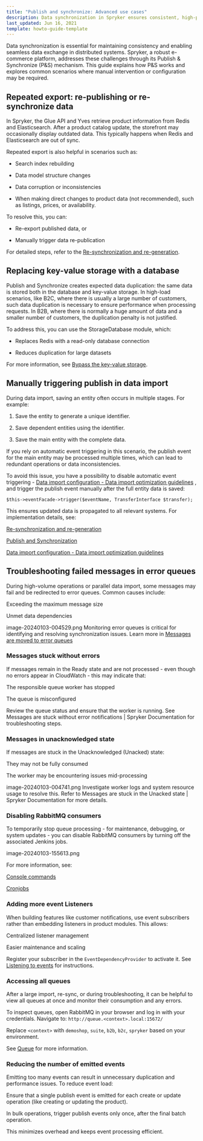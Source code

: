 ```yaml
---
title: "Publish and synchronize: Advanced use cases"
description: Data synchronization in Spryker ensures consistent, high-performance data exchange across Redis, Elasticsearch, and databases. Learn how to re-publish data, optimize imports, handle error queues, and reduce event load.
last_updated: Jun 16, 2021
template: howto-guide-template
---
```


Data synchronization is essential for maintaining consistency and enabling seamless data exchange in distributed systems. Spryker, a robust e-commerce platform, addresses these challenges through its Publish & Synchronize (P&S) mechanism. This guide explains how P&S works and explores common scenarios where manual intervention or configuration may be required.

## Repeated export: re-publishing or re-synchronize data

In Spryker, the Glue API and Yves retrieve product information from Redis and Elasticsearch. After a product catalog update, the storefront may occasionally display outdated data. This typically happens when Redis and Elasticsearch are out of sync.

Repeated export is also helpful in scenarios such as:

- Search index rebuilding

- Data model structure changes

- Data corruption or inconsistencies

- When making direct changes to product data (not recommended), such as listings, prices, or availability.

To resolve this, you can:

- Re-export published data, or

- Manually trigger data re-publication


For detailed steps, refer to the [Re-synchronization and re-generation](/docs/dg/dev/backend-development/data-manipulation/data-publishing/publish-and-synchronize-re-synchronization-and-re-generation).

## Replacing key-value storage with a database


Publish and Synchronize creates expected data duplication: the same data is stored both in the database and key-value storage. In high-load scenarios, like B2C, where there is usually a large number of customers, such data duplication is necessary to ensure performance when processing requests. In B2B, where there is normally a huge amount of data and a smaller number of customers, the duplication penalty is not justified.

To address this, you can use the StorageDatabase module, which:

- Replaces Redis with a read-only database connection

- Reduces duplication for large datasets

 


For more information, see [Bypass the key-value storage](/docs/dg/dev/backend-development/data-manipulation/data-publishing/specific-use-cases-and-problem-solving/bypass-the-key-value-storage).

## Manually triggering publish in data import

During data import, saving an entity often occurs in multiple stages. For example:

1. Save the entity to generate a unique identifier.

2. Save dependent entities using the identifier.

3. Save the main entity with the complete data.

If you rely on automatic event triggering in this scenario, the publish event for the main entity may be processed multiple times, which can lead to redundant operations or data inconsistencies.

To avoid this issue, you have a possibility to disable automatic event triggering - [Data import configuration - Data import optimization guidelines](/docs/dg/dev/data-import/latest/data-import-optimization-guidelines.html#rules-for-publish-and-synchronize) , and trigger the publish event manually after the full entity data is saved:


```
$this->eventFacade->trigger($eventName, TransferInterface $transfer);
```

This ensures updated data is propagated to all relevant systems. For implementation details, see:

[Re-synchronization and re-generation](/docs/dg/dev/backend-development/data-manipulation/data-publishing/publish-and-synchronize-re-synchronization-and-re-generation)

[Publish and Synchronization](/docs/dg/dev/backend-development/data-manipulation/data-publishing/publish-and-synchronization)

[Data import configuration - Data import optimization guidelines](/docs/dg/dev/data-import/latest/data-import-optimization-guidelines.html#rules-for-publish-and-synchronize)

## Troubleshooting failed messages in error queues

During high-volume operations or parallel data import, some messages may fail and be redirected to error queues. Common causes include:

Exceeding the maximum message size

Unmet data dependencies


image-20240103-004529.png
Monitoring error queues is critical for identifying and resolving synchronization issues. Learn more in [Messages are moved to error queues](/docs/dg/dev/troubleshooting/troubleshooting-general-technical-issues/troubleshooting-rabbitmq/messages-are-moved-to-error-queues.html)

### Messages stuck without errors
If messages remain in the Ready state and are not processed - even though no errors appear in CloudWatch - this may indicate that:

The responsible queue worker has stopped

The queue is misconfigured


Review the queue status and ensure that the worker is running. See Messages are stuck without error notifications | Spryker Documentation for troubleshooting steps.

### Messages in unacknowledged state

If messages are stuck in the Unacknowledged (Unacked) state:

They may not be fully consumed

The worker may be encountering issues mid-processing

image-20240103-004741.png
Investigate worker logs and system resource usage to resolve this. Refer to Messages are stuck in the Unacked state | Spryker Documentation  for more details.

### Disabling RabbitMQ consumers

To temporarily stop queue processing - for maintenance, debugging, or system updates - you can disable RabbitMQ consumers by turning off the associated Jenkins jobs.

image-20240103-155613.png

For more information, see:

[Console commands](/docs/dg/dev/backend-development/console-commands/console-commands.html)

[Cronjobs](/docs/dg/dev/backend-development/cronjobs/cronjobs.html)

### Adding more event Listeners

When building features like customer notifications, use event subscribers rather than embedding listeners in product modules. This allows:

Centralized listener management

Easier maintenance and scaling

 


Register your subscriber in the `EventDependencyProvider` to activate it. See [Listening to events]() for instructions.

### Accessing all queues

After a large import, re-sync, or during troubleshooting, it can be helpful to view all queues at once and monitor their consumption and any errors.

To inspect queues, open RabbitMQ in your browser and log in with your credentials. Navigate to: `http://queue.<context>.local:15672/`

Replace `<context>` with `demoshop`, `suite`, `b2b`, `b2c`, `spryker` based on your environment.

See [Queue](/docs/dg/dev/backend-development/data-manipulation/queue/queue.html) for more information.

### Reducing the number of emitted events

Emitting too many events can result in unnecessary duplication and performance issues. To reduce event load:

Ensure that a single publish event is emitted for each create or update operation (like creating or updating the product).

In bulk operations, trigger publish events only once, after the final batch operation.

This minimizes overhead and keeps event processing efficient. 























































